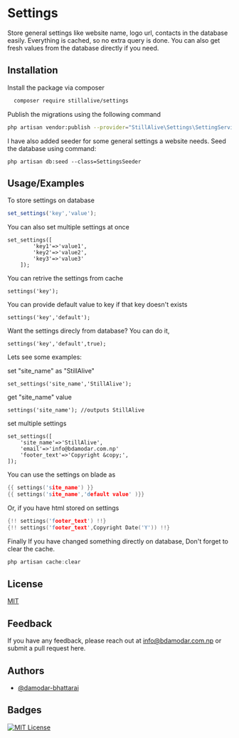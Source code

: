 
# Settings

Store general settings like website name, logo url, contacts in the database easily.
Everything is cached, so no extra query is done.
You can also get fresh values from the database directly if you need.




## Installation

Install the package via composer

```bash
  composer require stillalive/settings
```

Publish the migrations using the following command
```bash
php artisan vendor:publish --provider="StillAlive\Settings\SettingServiceProvider" --tag="migrations"
```
I have also added seeder for some general settings a website needs.
Seed the database using command:
```code
php artisan db:seed --class=SettingsSeeder
```
## Usage/Examples

To store settings on database
```javascript
set_settings('key','value');    
```

You can also set multiple settings at once

```code
set_settings([
        'key1'=>'value1',
        'key2'=>'value2',
        'key3'=>'value3'
    ]);
```

You can retrive the settings from cache

```code
settings('key');
```

You can provide default value to key if that key doesn't exists
```code
settings('key','default');
```

Want the settings direcly from database? You can do it,
```code
settings('key','default',true);
```

Lets see some examples:

set "site_name" as "StillAlive"

```code
set_settings('site_name','StillAlive');
```

get "site_name" value

```code
settings('site_name'); //outputs StillAlive
```

set multiple settings
```code
set_settings([
    'site_name'=>'StillAlive',
    'email'=>'info@bdamodar.com.np'
    'footer_text'=>'Copyright &copy;',
]);
```

You can use the settings on blade as
```c
{{ settings('site_name') }}
{{ settings('site_name','default value' )}}

```
Or, if you have html stored on settings

```c
{!! settings('footer_text') !!}
{!! settings('footer_text',Copyright Date('Y')) !!}
```


Finally If you have changed something directly on database, Don't forget to clear the cache.

```c
php artisan cache:clear 
```

## License

[MIT](https://choosealicense.com/licenses/mit/)


## Feedback

If you have any feedback, please reach out at info@bdamodar.com.np or submit a pull request here.


## Authors

- [@damodar-bhattarai](https://www.github.com/damodar-bhattarai)


## Badges


[![MIT License](https://img.shields.io/badge/License-MIT-green.svg)](https://choosealicense.com/licenses/mit/)

